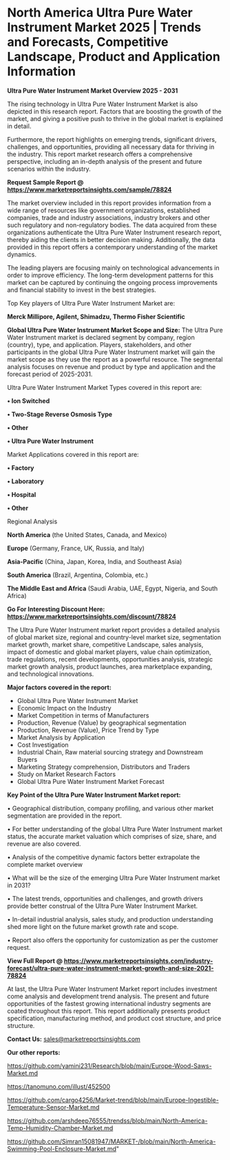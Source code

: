   # North America Ultra Pure Water Instrument Market 2025 | Trends and Forecasts, Competitive Landscape, Product and Application Information

<Strong> Ultra Pure Water Instrument Market Overview 2025 - 2031</strong>

The rising technology in Ultra Pure Water Instrument Market is also depicted in this research report. Factors that are boosting the growth of the market, and giving a positive push to thrive in the global market is explained in detail.

Furthermore, the report highlights on emerging trends, significant drivers, challenges, and opportunities, providing all necessary data for thriving in the industry. This report market research offers a comprehensive perspective, including an in-depth analysis of the present and future scenarios within the industry.

<strong>Request Sample Report @ <a href=https://www.marketreportsinsights.com/sample/78824>https://www.marketreportsinsights.com/sample/78824</a></strong>

The market overview included in this report provides information from a wide range of resources like government organizations, established companies, trade and industry associations, industry brokers and other such regulatory and non-regulatory bodies. The data acquired from these organizations authenticate the Ultra Pure Water Instrument research report, thereby aiding the clients in better decision making. Additionally, the data provided in this report offers a contemporary understanding of the market dynamics.

The leading players are focusing mainly on technological advancements in order to improve efficiency. The long-term development patterns for this market can be captured by continuing the ongoing process improvements and financial stability to invest in the best strategies.

Top Key players of Ultra Pure Water Instrument Market are:

<strong>Merck Millipore, Agilent, Shimadzu, Thermo Fisher Scientific</strong>

<strong><b>Global Ultra Pure Water Instrument Market Scope and Size:</b></strong>
The Ultra Pure Water Instrument market is declared segment by company, region (country), type, and application. Players, stakeholders, and other participants in the global Ultra Pure Water Instrument market will gain the market scope as they use the report as a powerful resource. The segmental analysis focuses on revenue and product by type and application and the forecast period of 2025-2031.

Ultra Pure Water Instrument Market Types covered in this report are:

<strong>• Ion Switched

• Two-Stage Reverse Osmosis Type

• Other

• Ultra Pure Water Instrument</strong>

Market Applications covered in this report are:

<strong>• Factory

• Laboratory

• Hospital

• Other</strong> 

Regional Analysis

<strong>North America</strong> (the United States, Canada, and Mexico)

<strong>Europe</strong> (Germany, France, UK, Russia, and Italy)

<strong>Asia-Pacific</strong> (China, Japan, Korea, India, and Southeast Asia)

<strong>South America</strong> (Brazil, Argentina, Colombia, etc.)

<strong>The Middle East and Africa</strong> (Saudi Arabia, UAE, Egypt, Nigeria, and South Africa)

<strong>Go For Interesting Discount Here: <a href=https://www.marketreportsinsights.com/discount/78824>https://www.marketreportsinsights.com/discount/78824</a></strong>

The Ultra Pure Water Instrument market report provides a detailed analysis of global market size, regional and country-level market size, segmentation market growth, market share, competitive Landscape, sales analysis, impact of domestic and global market players, value chain optimization, trade regulations, recent developments, opportunities analysis, strategic market growth analysis, product launches, area marketplace expanding, and technological innovations.

<strong><b>Major factors covered in the report:</b></strong>
<ul>
  <li>Global Ultra Pure Water Instrument Market </li>
  <li>Economic Impact on the Industry</li>
  <li>Market Competition in terms of Manufacturers</li>
  <li>Production, Revenue (Value) by geographical segmentation</li>
  <li>Production, Revenue (Value), Price Trend by Type</li>
  <li>Market Analysis by Application</li>
  <li>Cost Investigation</li>
  <li>Industrial Chain, Raw material sourcing strategy and Downstream Buyers</li>
  <li>Marketing Strategy comprehension, Distributors and Traders</li>
  <li>Study on Market Research Factors</li>
  <li>Global Ultra Pure Water Instrument Market Forecast</li>
</ul>

<strong><b>Key Point of the Ultra Pure Water Instrument Market report:</b></strong>

• Geographical distribution, company profiling, and various other market segmentation are provided in the report.

• For better understanding of the global Ultra Pure Water Instrument market status, the accurate market valuation which comprises of size, share, and revenue are also covered.

• Analysis of the competitive dynamic factors better extrapolate the complete market overview

• What will be the size of the emerging Ultra Pure Water Instrument market in 2031?

• The latest trends, opportunities and challenges, and growth drivers provide better construal of the Ultra Pure Water Instrument Market.

• In-detail industrial analysis, sales study, and production understanding shed more light on the future market growth rate and scope.

• Report also offers the opportunity for customization as per the customer request.

<strong><b>View Full Report @ <a href=https://www.marketreportsinsights.com/industry-forecast/ultra-pure-water-instrument-market-growth-and-size-2021-78824>https://www.marketreportsinsights.com/industry-forecast/ultra-pure-water-instrument-market-growth-and-size-2021-78824</a></b></strong>


At last, the Ultra Pure Water Instrument Market report includes investment come analysis and development trend analysis. The present and future opportunities of the fastest growing international industry segments are coated throughout this report. This report additionally presents product specification, manufacturing method, and product cost structure, and price structure.

<strong>Contact Us:</strong>
sales@marketreportsinsights.com

<strong>Our other reports:</strong>

<a href=https://github.com/yamini231/Research/blob/main/Europe-Wood-Saws-Market.md>https://github.com/yamini231/Research/blob/main/Europe-Wood-Saws-Market.md</a>

<a href=https://tanomuno.com/illust/452500>https://tanomuno.com/illust/452500</a>

<a href=https://github.com/cargo4256/Market-trend/blob/main/Europe-Ingestible-Temperature-Sensor-Market.md>https://github.com/cargo4256/Market-trend/blob/main/Europe-Ingestible-Temperature-Sensor-Market.md</a>

<a href=https://github.com/arshdeep76555/trendss/blob/main/North-America-Temp-Humidity-Chamber-Market.md>https://github.com/arshdeep76555/trendss/blob/main/North-America-Temp-Humidity-Chamber-Market.md</a>

<a href=https://github.com/Simran15081947/MARKET-/blob/main/North-America-Swimming-Pool-Enclosure-Market.md>https://github.com/Simran15081947/MARKET-/blob/main/North-America-Swimming-Pool-Enclosure-Market.md</a>"
